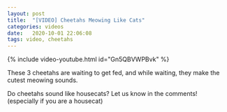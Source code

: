 ```yaml
---
layout: post
title:  "[VIDEO] Cheetahs Meowing Like Cats"
categories: videos
date:   2020-10-01 22:06:08
tags: video, cheetahs
---
```


{% include video-youtube.html id="Gn5QBVWPBvk" %}
<br/>

These 3 cheetahs are waiting to get fed, and while waiting, they make the cutest
meowing sounds.

Do cheetahs sound like housecats?  Let us know in the comments! (especially if you are a housecat)


